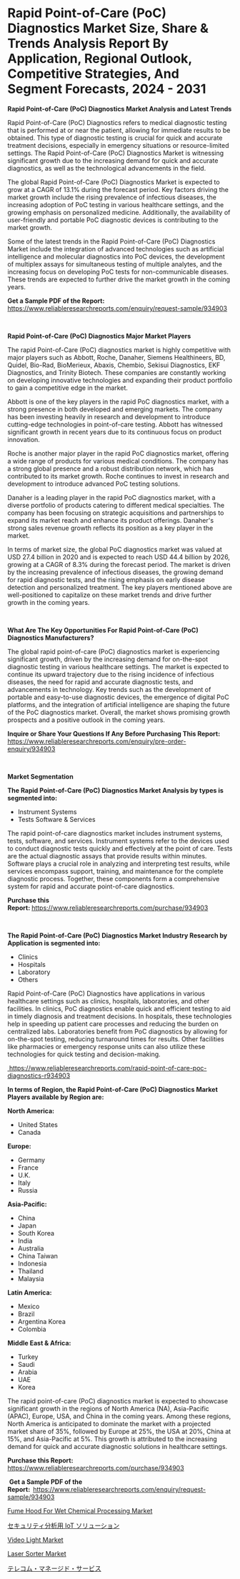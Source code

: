 <p><h1>Rapid Point-of-Care (PoC) Diagnostics Market Size, Share & Trends Analysis Report By Application, Regional Outlook, Competitive Strategies, And Segment Forecasts, 2024 - 2031</h1></p><p><strong>Rapid Point-of-Care (PoC) Diagnostics Market Analysis and Latest Trends</strong></p>
<p><p>Rapid Point-of-Care (PoC) Diagnostics refers to medical diagnostic testing that is performed at or near the patient, allowing for immediate results to be obtained. This type of diagnostic testing is crucial for quick and accurate treatment decisions, especially in emergency situations or resource-limited settings. The Rapid Point-of-Care (PoC) Diagnostics Market is witnessing significant growth due to the increasing demand for quick and accurate diagnostics, as well as the technological advancements in the field.</p><p>The global Rapid Point-of-Care (PoC) Diagnostics Market is expected to grow at a CAGR of 13.1% during the forecast period. Key factors driving the market growth include the rising prevalence of infectious diseases, the increasing adoption of PoC testing in various healthcare settings, and the growing emphasis on personalized medicine. Additionally, the availability of user-friendly and portable PoC diagnostic devices is contributing to the market growth.</p><p>Some of the latest trends in the Rapid Point-of-Care (PoC) Diagnostics Market include the integration of advanced technologies such as artificial intelligence and molecular diagnostics into PoC devices, the development of multiplex assays for simultaneous testing of multiple analytes, and the increasing focus on developing PoC tests for non-communicable diseases. These trends are expected to further drive the market growth in the coming years.</p></p>
<p><strong>Get a Sample PDF of the Report:&nbsp;</strong> <a href="https://www.reliableresearchreports.com/enquiry/request-sample/934903">https://www.reliableresearchreports.com/enquiry/request-sample/934903</a></p>
<p>&nbsp;</p>
<p><strong>Rapid Point-of-Care (PoC) Diagnostics Major Market Players</strong></p>
<p><p>The rapid Point-of-Care (PoC) diagnostics market is highly competitive with major players such as Abbott, Roche, Danaher, Siemens Healthineers, BD, Quidel, Bio-Rad, BioMerieux, Abaxis, Chembio, Sekisui Diagnostics, EKF Diagnostics, and Trinity Biotech. These companies are constantly working on developing innovative technologies and expanding their product portfolio to gain a competitive edge in the market.</p><p>Abbott is one of the key players in the rapid PoC diagnostics market, with a strong presence in both developed and emerging markets. The company has been investing heavily in research and development to introduce cutting-edge technologies in point-of-care testing. Abbott has witnessed significant growth in recent years due to its continuous focus on product innovation.</p><p>Roche is another major player in the rapid PoC diagnostics market, offering a wide range of products for various medical conditions. The company has a strong global presence and a robust distribution network, which has contributed to its market growth. Roche continues to invest in research and development to introduce advanced PoC testing solutions.</p><p>Danaher is a leading player in the rapid PoC diagnostics market, with a diverse portfolio of products catering to different medical specialties. The company has been focusing on strategic acquisitions and partnerships to expand its market reach and enhance its product offerings. Danaher's strong sales revenue growth reflects its position as a key player in the market.</p><p>In terms of market size, the global PoC diagnostics market was valued at USD 27.4 billion in 2020 and is expected to reach USD 44.4 billion by 2026, growing at a CAGR of 8.3% during the forecast period. The market is driven by the increasing prevalence of infectious diseases, the growing demand for rapid diagnostic tests, and the rising emphasis on early disease detection and personalized treatment. The key players mentioned above are well-positioned to capitalize on these market trends and drive further growth in the coming years.</p></p>
<p>&nbsp;</p>
<p><strong>What Are The Key Opportunities For Rapid Point-of-Care (PoC) Diagnostics Manufacturers?</strong></p>
<p><p>The global rapid point-of-care (PoC) diagnostics market is experiencing significant growth, driven by the increasing demand for on-the-spot diagnostic testing in various healthcare settings. The market is expected to continue its upward trajectory due to the rising incidence of infectious diseases, the need for rapid and accurate diagnostic tests, and advancements in technology. Key trends such as the development of portable and easy-to-use diagnostic devices, the emergence of digital PoC platforms, and the integration of artificial intelligence are shaping the future of the PoC diagnostics market. Overall, the market shows promising growth prospects and a positive outlook in the coming years.</p></p>
<p><strong>Inquire or Share Your Questions If Any Before Purchasing This Report:</strong> <a href="https://www.reliableresearchreports.com/enquiry/pre-order-enquiry/934903">https://www.reliableresearchreports.com/enquiry/pre-order-enquiry/934903</a></p>
<p>&nbsp;</p>
<p><strong>Market Segmentation</strong></p>
<p><strong>The Rapid Point-of-Care (PoC) Diagnostics Market Analysis by types is segmented into:</strong></p>
<p><ul><li>Instrument Systems</li><li>Tests Software & Services</li></ul></p>
<p><p>The rapid point-of-care diagnostics market includes instrument systems, tests, software, and services. Instrument systems refer to the devices used to conduct diagnostic tests quickly and effectively at the point of care. Tests are the actual diagnostic assays that provide results within minutes. Software plays a crucial role in analyzing and interpreting test results, while services encompass support, training, and maintenance for the complete diagnostic process. Together, these components form a comprehensive system for rapid and accurate point-of-care diagnostics.</p></p>
<p><strong>Purchase this Report:&nbsp;</strong><a href="https://www.reliableresearchreports.com/purchase/934903">https://www.reliableresearchreports.com/purchase/934903</a></p>
<p>&nbsp;</p>
<p><strong>The Rapid Point-of-Care (PoC) Diagnostics Market Industry Research by Application is segmented into:</strong></p>
<p><ul><li>Clinics</li><li>Hospitals</li><li>Laboratory</li><li>Others</li></ul></p>
<p><p>Rapid Point-of-Care (PoC) Diagnostics have applications in various healthcare settings such as clinics, hospitals, laboratories, and other facilities. In clinics, PoC diagnostics enable quick and efficient testing to aid in timely diagnosis and treatment decisions. In hospitals, these technologies help in speeding up patient care processes and reducing the burden on centralized labs. Laboratories benefit from PoC diagnostics by allowing for on-the-spot testing, reducing turnaround times for results. Other facilities like pharmacies or emergency response units can also utilize these technologies for quick testing and decision-making.</p></p>
<p><a href="https://www.reliableresearchreports.com/rapid-point-of-care-poc-diagnostics-r934903">&nbsp;https://www.reliableresearchreports.com/rapid-point-of-care-poc-diagnostics-r934903</a></p>
<p><strong>In terms of Region, the Rapid Point-of-Care (PoC) Diagnostics Market Players available by Region are:</strong></p>
<p>
    <p> <strong> North America: </strong>
        <ul>
            <li>United States</li>
            <li>Canada</li>
        </ul>
        </p> 
    <p> <strong> Europe: </strong>
        <ul>
            <li>Germany</li>
            <li>France</li>
            <li>U.K.</li>
            <li>Italy</li>
            <li>Russia</li>
        </ul>
        </p> 
    <p> <strong> Asia-Pacific: </strong>
        <ul>
            <li>China</li>
            <li>Japan</li>
            <li>South Korea</li>
            <li>India</li>
            <li>Australia</li>
            <li>China Taiwan</li>
            <li>Indonesia</li>
            <li>Thailand</li>
            <li>Malaysia</li>
        </ul>
        </p> 
    <p> <strong> Latin America: </strong>
        <ul>
            <li>Mexico</li>
            <li>Brazil</li>
            <li>Argentina Korea</li>
            <li>Colombia</li>
        </ul>
        </p> 
    <p> <strong> Middle East & Africa: </strong>
        <ul>
            <li>Turkey</li>
            <li>Saudi</li>
            <li>Arabia</li>
            <li>UAE</li>
            <li>Korea</li>
        </ul>
    </p>
    </p>
<p><p>The rapid point-of-care (PoC) diagnostics market is expected to showcase significant growth in the regions of North America (NA), Asia-Pacific (APAC), Europe, USA, and China in the coming years. Among these regions, North America is anticipated to dominate the market with a projected market share of 35%, followed by Europe at 25%, the USA at 20%, China at 15%, and Asia-Pacific at 5%. This growth is attributed to the increasing demand for quick and accurate diagnostic solutions in healthcare settings.</p></p>
<p><strong>Purchase this Report: </strong><a href="https://www.reliableresearchreports.com/purchase/934903">https://www.reliableresearchreports.com/purchase/934903</a></p>
<p>&nbsp;<strong>Get a Sample PDF of the Report:&nbsp;&nbsp;</strong><a href="https://www.reliableresearchreports.com/enquiry/request-sample/934903">https://www.reliableresearchreports.com/enquiry/request-sample/934903</a></p>
<p><strong></strong></p>
<p><p><a href="https://github.com/whpnbwim9/Market-Research-Report-List-1/blob/main/fume-hood-for-wet-chemical-processing-market.md">Fume Hood For Wet Chemical Processing Market</a></p><p><a href="https://github.com/hardee896/Market-Research-Report-List-2/blob/main/1064458168963.md">セキュリティ分析用 IoT ソリューション</a></p><p><a href="https://www.linkedin.com/pulse/video-light-market-investigation-amp-industry-evolution-forecast-aboue">Video Light Market</a></p><p><a href="https://www.linkedin.com/pulse/laser-sorter-market-forecast-global-trends-analysis-from-zudne">Laser Sorter Market</a></p><p><a href="https://github.com/ReyesKohler20231/Market-Research-Report-List-2/blob/main/2385114168962.md">テレコム・マネージド・サービス</a></p></p>